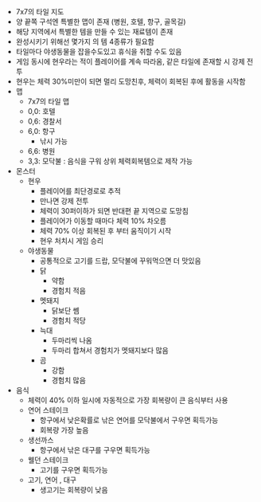 - 7x7의 타일 지도
- 양 끝쪽 구석엔 특별한 맵이 존재 (병원, 호텔, 항구, 골목길)
- 해당 지역에서 특별한 템을 만들 수 있는 재료템이 존재
- 완성시키기 위해선 몇가지 의 템 4종류가 필요함
- 타일마다 야생동물을 잡을수도있고 휴식을 취할 수도 있음
- 게임 동시에 현우라는 적이 플레이어를 계속 따라옴, 같은 타일에 존재할 시 강제 전투
- 현우는 체력 30%미만이 되면 멀리 도망친후, 체력이 회복된 후에 활동을 시작함
- 맵
	- 7x7의 타일 맵 
	- 0,0: 호텔
	- 0,6: 경찰서
	- 6,0: 항구 
		- 낚시 가능
	- 6,6: 병원
	- 3,3: 모닥불 : 음식을 구워 상위 체력회복템으로 제작 가능
- 몬스터
	- 현우
		- 플레이어를 최단경로로 추적
		- 만나면 강제 전투
		- 체력이 30퍼이하가 되면 반대편 끝 지역으로 도망침
		- 플레이어가 이동할 때마다 체력 10% 차오름
		- 체력 70% 이상 회복된 후 부터 움직이기 시작
		- 현우 처치시 게임 승리
	- 야생동물
		- 공통적으로 고기를 드랍, 모닥불에 꾸워먹으면 더 맛있음
		- 닭
			- 약함
			- 경험치 적음
		- 멧돼지
			- 닭보단 쎔
			- 경험치 적당
		- 늑대
			- 두마리씩 나옴
			- 두마리 합쳐서 경험치가 멧돼지보다 많음
		- 곰
			- 강함
			- 경험치 많음
- 음식
	- 체력이 40% 이하 일시에 자동적으로 가장 회복량이 큰 음식부터 사용
	- 연어 스테이크
		- 항구에서 낮은확률로 낚은 연어를 모닥불에서 구우면 획득가능
		- 회복량 가장 높음
	- 생선까스
		- 항구에서 낚은 대구를 구우면 획득가능
	- 웰던 스테이크
		- 고기를 구우면 획득가능
	- 고기, 연어 , 대구
		- 생고기는 회복량이 낮음
	